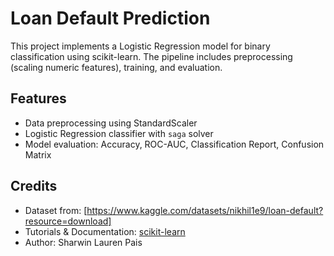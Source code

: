 # Loan Default Prediction

This project implements a Logistic Regression model for binary classification using scikit-learn. The pipeline includes preprocessing (scaling numeric features), training, and evaluation.

## Features

- Data preprocessing using StandardScaler
- Logistic Regression classifier with `saga` solver
- Model evaluation: Accuracy, ROC-AUC, Classification Report, Confusion Matrix

## Credits

- Dataset from: [https://www.kaggle.com/datasets/nikhil1e9/loan-default?resource=download]
- Tutorials & Documentation: [scikit-learn](https://scikit-learn.org/stable/documentation.html)
- Author: Sharwin Lauren Pais
